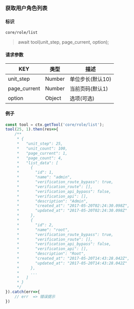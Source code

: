 
### 获取用户角色列表

#### 标识

`core/role/list`

> await tool(unit_step, page_current, option);

#### 请求参数

| KEY          | 类型   | 描述             |
| ------------ | ------ | ---------------- |
| unit_step    | Number | 单位步长(默认10) |
| page_current | Number | 当前页码(默认1)  |
| option       | Object | 选项(可选)       |

#### 例子

```javascript
const tool = ctx.getTool('core/role/list');
tool(25, 1).then(res=>{
	/**
	 * {
	 *   "unit_step": 25,
	 *   "unit_count": 100,
	 *   "page_current": 1,
	 *   "page_count": 4,
	 *   "list_data": [
	 *     {
	 *       "id": 1,
	 *       "name": "admin",
	 *       "verification_route_bypass": true,
	 *       "verification_route": [],
	 *       "verification_api_bypass": false,
	 *       "verification_api": [],
	 *       "description": "Admin",
	 *       "created_at": "2017-05-20T02:24:30.098Z",
	 *       "updated_at": "2017-05-20T02:24:30.098Z"
	 *     },
	 *     {
	 *       "id": 2,
	 *       "name": "root",
	 *       "verification_route_bypass": true,
	 *       "verification_route": [],
	 *       "verification_api_bypass": false,
	 *       "verification_api": [],
	 *       "description": "Root",
	 *       "created_at": "2017-05-20T14:43:28.042Z",
	 *       "updated_at": "2017-05-20T14:43:28.042Z"
	 *     },
	 *     ...
	 *   ]
	 * }
	 */
}).catch(err=>{
	// err  => 错误提示
})
```